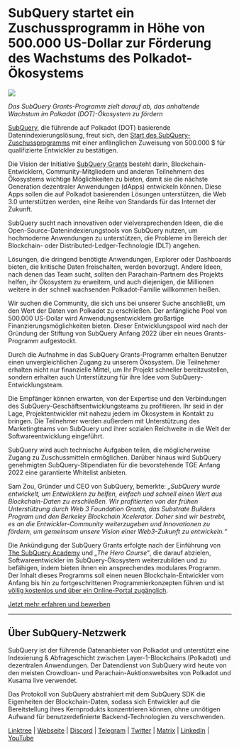 # SubQuery startet ein Zuschussprogramm in Höhe von 500.000 US-Dollar zur Förderung des Wachstums des Polkadot-Ökosystems

![](https://cdn-images-1.medium.com/max/800/1*LsQkybCuzuopypGKyKkPAA.png)

_Das SubQuery Grants-Programm zielt darauf ab, das anhaltende Wachstum im Polkadot (DOT)-Ökosystem zu fördern_

[SubQuery](https://subquery.network/), die führende auf Polkadot (DOT) basierende Datenindexierungslösung, freut sich, den [Start des SubQuery-Zuschussprogramms](https://subquery.network/grants) mit einer anfänglichen Zuweisung von 500.000 $ für qualifizierte Entwickler zu bestätigen.

Die Vision der Initiative [SubQuery Grants](https://subquery.network/grants) besteht darin, Blockchain-Entwicklern, Community-Mitgliedern und anderen Teilnehmern des Ökosystems wichtige Möglichkeiten zu bieten, damit sie die nächste Generation dezentraler Anwendungen (dApps) entwickeln können. Diese Apps sollen die auf Polkadot basierenden Lösungen unterstützen, die Web 3.0 unterstützen werden, eine Reihe von Standards für das Internet der Zukunft.

SubQuery sucht nach innovativen oder vielversprechenden Ideen, die die Open-Source-Datenindexierungstools von SubQuery nutzen, um hochmoderne Anwendungen zu unterstützen, die Probleme im Bereich der Blockchain- oder Distributed-Ledger-Technologie (DLT) angehen.

Lösungen, die dringend benötigte Anwendungen, Explorer oder Dashboards bieten, die kritische Daten freischalten, werden bevorzugt. Andere Ideen, nach denen das Team sucht, sollten den Parachain-Partnern des Projekts helfen, ihr Ökosystem zu erweitern, und auch diejenigen, die Millionen weitere in der schnell wachsenden Polkadot-Familie willkommen heißen.

Wir suchen die Community, die sich uns bei unserer Suche anschließt, um den Wert der Daten von Polkadot zu erschließen. Der anfängliche Pool von 500.000 US-Dollar wird Anwendungsentwicklern großartige Finanzierungsmöglichkeiten bieten. Dieser Entwicklungspool wird nach der Gründung der Stiftung von SubQuery Anfang 2022 über ein neues Grants-Programm aufgestockt.

Durch die Aufnahme in das SubQuery Grants-Programm erhalten Benutzer einen unvergleichlichen Zugang zu unserem Ökosystem. Die Teilnehmer erhalten nicht nur finanzielle Mittel, um Ihr Projekt schneller bereitzustellen, sondern erhalten auch Unterstützung für ihre Idee vom SubQuery-Entwicklungsteam.

Die Empfänger können erwarten, von der Expertise und den Verbindungen des SubQuery-Geschäftsentwicklungsteams zu profitieren. Ihr seid in der Lage, Projektentwickler mit nahezu jedem im Ökosystem in Kontakt zu bringen. Die Teilnehmer werden außerdem mit Unterstützung des Marketingteams von SubQuery und ihrer sozialen Reichweite in die Welt der Softwareentwicklung eingeführt.

SubQuery wird auch technische Aufgaben teilen, die möglicherweise Zugang zu Zuschussmitteln ermöglichen. Darüber hinaus wird SubQuery genehmigten SubQuery-Stipendiaten für die bevorstehende TGE Anfang 2022 eine garantierte Whitelist anbieten.

Sam Zou, Gründer und CEO von SubQuery, bemerkte: _„SubQuery wurde entwickelt, um Entwicklern zu helfen, einfach und schnell einen Wert aus Blockchain-Daten zu erschließen. Wir profitierten von der frühen Unterstützung durch Web 3 Foundation Grants, das Substrate Builders Program und den Berkeley Blockchain Xcelerator. Daher sind wir bestrebt, es an die Entwickler-Community weiterzugeben und Innovationen zu fördern, um gemeinsam unsere Vision einer Web3-Zukunft zu entwickeln.“_

Die Ankündigung der SubQuery Grants erfolgte nach der Einführung von [The SubQuery Academy](https://subquery.medium.com/subquery-launches-the-subquery-academy-9505dc66a01) und _„The Hero Course“_, die darauf abzielen, Softwareentwickler im SubQuery-Ökosystem weiterzubilden und zu befähigen, indem bieten ihnen ein ansprechendes modulares Programm. Der Inhalt dieses Programms soll einen neuen Blockchain-Entwickler vom Anfang bis hin zu fortgeschrittenen Programmierkonzepten führen und ist [völlig kostenlos und über ein Online-Portal zugänglich](https://subquery.coassemble.com/unlock/dOKZW6O#/).

[Jetzt mehr erfahren und bewerben](https://subquery.network/grants)

---

## Über SubQuery-Netzwerk

SubQuery ist der führende Datenanbieter von Polkadot und unterstützt eine Indexierung & Abfrageschicht zwischen Layer-1-Blockchains (Polkadot) und dezentralen Anwendungen. Der Datendienst von SubQuery wird heute von den meisten Crowdloan- und Parachain-Auktionswebsites von Polkadot und Kusama live verwendet.

Das Protokoll von SubQuery abstrahiert mit dem SubQuery SDK die Eigenheiten der Blockchain-Daten, sodass sich Entwickler auf die Bereitstellung ihres Kernprodukts konzentrieren können, ohne unnötigen Aufwand für benutzerdefinierte Backend-Technologien zu verschwenden.

[Linktree](https://linktr.ee/subquerynetwork) | [Webseite](https://subquery.network/) | [Discord](https://discord.com/invite/78zg8aBSMG) | [Telegram](https://t.me/subquerynetwork) | [Twitter](https://twitter.com/subquerynetwork) | [Matrix](https://matrix.to/#/#subquery:matrix.org) | [LinkedIn](https://www.linkedin.com/company/subquery) | [YouTube](https://www.youtube.com/channel/UCi1a6NUUjegcLHDFLr7CqLw)
